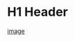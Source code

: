 # H1 Header 
[image](https://user-images.githubusercontent.com/114452548/194420221-91674c4d-21d8-448a-af83-8fa4b6f0c5f2.png)
